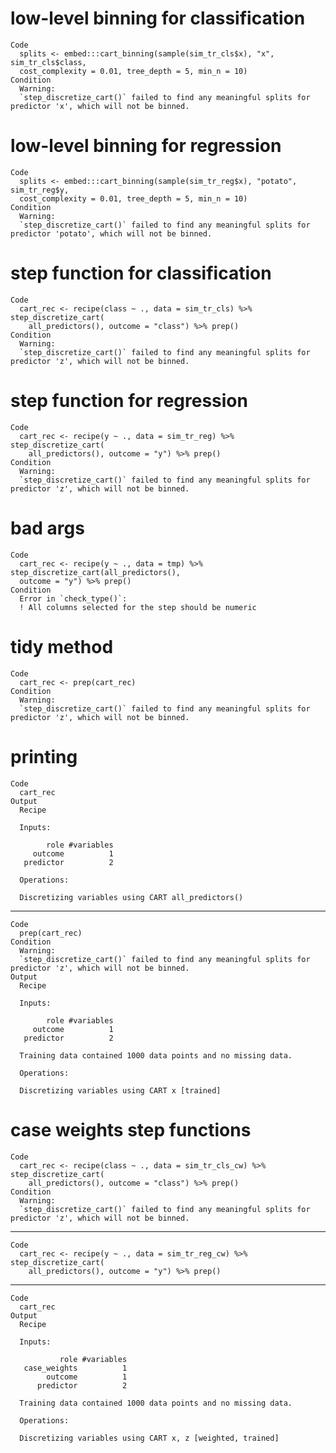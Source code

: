 # low-level binning for classification

    Code
      splits <- embed:::cart_binning(sample(sim_tr_cls$x), "x", sim_tr_cls$class,
      cost_complexity = 0.01, tree_depth = 5, min_n = 10)
    Condition
      Warning:
      `step_discretize_cart()` failed to find any meaningful splits for predictor 'x', which will not be binned.

# low-level binning for regression

    Code
      splits <- embed:::cart_binning(sample(sim_tr_reg$x), "potato", sim_tr_reg$y,
      cost_complexity = 0.01, tree_depth = 5, min_n = 10)
    Condition
      Warning:
      `step_discretize_cart()` failed to find any meaningful splits for predictor 'potato', which will not be binned.

# step function for classification

    Code
      cart_rec <- recipe(class ~ ., data = sim_tr_cls) %>% step_discretize_cart(
        all_predictors(), outcome = "class") %>% prep()
    Condition
      Warning:
      `step_discretize_cart()` failed to find any meaningful splits for predictor 'z', which will not be binned.

# step function for regression

    Code
      cart_rec <- recipe(y ~ ., data = sim_tr_reg) %>% step_discretize_cart(
        all_predictors(), outcome = "y") %>% prep()
    Condition
      Warning:
      `step_discretize_cart()` failed to find any meaningful splits for predictor 'z', which will not be binned.

# bad args

    Code
      cart_rec <- recipe(y ~ ., data = tmp) %>% step_discretize_cart(all_predictors(),
      outcome = "y") %>% prep()
    Condition
      Error in `check_type()`:
      ! All columns selected for the step should be numeric

# tidy method

    Code
      cart_rec <- prep(cart_rec)
    Condition
      Warning:
      `step_discretize_cart()` failed to find any meaningful splits for predictor 'z', which will not be binned.

# printing

    Code
      cart_rec
    Output
      Recipe
      
      Inputs:
      
            role #variables
         outcome          1
       predictor          2
      
      Operations:
      
      Discretizing variables using CART all_predictors()

---

    Code
      prep(cart_rec)
    Condition
      Warning:
      `step_discretize_cart()` failed to find any meaningful splits for predictor 'z', which will not be binned.
    Output
      Recipe
      
      Inputs:
      
            role #variables
         outcome          1
       predictor          2
      
      Training data contained 1000 data points and no missing data.
      
      Operations:
      
      Discretizing variables using CART x [trained]

# case weights step functions

    Code
      cart_rec <- recipe(class ~ ., data = sim_tr_cls_cw) %>% step_discretize_cart(
        all_predictors(), outcome = "class") %>% prep()
    Condition
      Warning:
      `step_discretize_cart()` failed to find any meaningful splits for predictor 'z', which will not be binned.

---

    Code
      cart_rec <- recipe(y ~ ., data = sim_tr_reg_cw) %>% step_discretize_cart(
        all_predictors(), outcome = "y") %>% prep()

---

    Code
      cart_rec
    Output
      Recipe
      
      Inputs:
      
               role #variables
       case_weights          1
            outcome          1
          predictor          2
      
      Training data contained 1000 data points and no missing data.
      
      Operations:
      
      Discretizing variables using CART x, z [weighted, trained]

